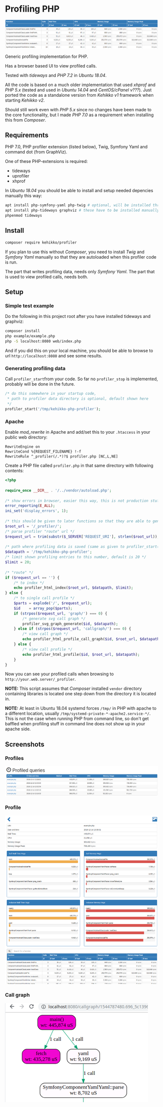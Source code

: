 # Profiling PHP
![Header](screenshots/header.png)

Generic profiling implementation for PHP.

Has a browser based UI to view profiled calls.

Tested with *tideways* and *PHP 7.2* in *Ubuntu 18.04*.

All the code is based on a much older implementation that used *xhprof* and *PHP 5.x* (tested and used in *Ubuntu 14.04* and *CentOS/cPanel v???*).
Just ported the code as a standalone version from *Kehikko v1* framework when starting *Kehikko v2*.

Should still work even with *PHP 5.x* since no changes have been made to the core functionality, but I made *PHP 7.0*
as a requirement when installing this from *Composer*.

## Requirements

PHP 7.0, PHP profiler extension (listed below), Twig, Symfony Yaml and command dot (from GraphViz).

One of these PHP-extensions is required:

* tideways
* uprofiler
* xhprof

In *Ubuntu 18.04* you should be able to install and setup needed depencies manually this way:

```sh
apt install php-symfony-yaml php-twig # optional, will be installed through Composer
apt install php-tideways graphviz # these have to be installed manually
phpenmod tideways
```

## Install

```sh
composer require kehikko/profiler
```

If you plan to use this without *Composer*, you need to install *Twig* and *Symfony Yaml* manually so that they are autoloaded when
this profiler code is run.

The part that writes profiling data, needs only *Symfony Yaml*. The part that is used to view profiled calls, needs both.

## Setup

### Simple test example

Do the following in this project root after you have installed tideways and graphviz:

```sh
composer install
php example/example.php
php -S localhost:8080 web/index.php
```

And if you did this on your local machine, you should be able to browse to url `http://localhost:8080`
and see some results.

### Generating profiling data

Call `profiler_start`from your code. So far no `profiler_stop` is implemented, probably will be done in the future.

```php
/* do this somewhere in your startup code,
 * path to profiler data directory is optional, default shown here
 */
profiler_start('/tmp/kehikko-php-profiler');
```

### Apache

Enable *mod_rewrite* in Apache and add/set this to your `.htaccess` in your public web directory:

```
RewriteEngine on
RewriteCond %{REQUEST_FILENAME} !-f
RewriteRule ^_profiler(/.*)?$ profiler.php [NC,L,NE]
```

Create a PHP file called `profiler.php` in that same directory with following contents:

```php
<?php

require_once __DIR__ . '/../vendor/autoload.php';

/* show errors in browser, easier this way, this is not production stuff anyways */
error_reporting(E_ALL);
ini_set('display_errors', 1);

/* this should be given to later functions so that they are able to generate links correctly */
$root_url = '/_profiler/';
/* parse profiler "route" url */
$request_url = trim(substr($_SERVER['REQUEST_URI'], strlen($root_url)), '/');

/* path where profiling data is saved (same as given to profiler_start()), following is default */
$datapath = '/tmp/kehikko-php-profiler';
/* limit shown profiling entries to this number, default is 20 */
$limit = 20;

/* "route" */
if ($request_url == '') {
    /* to index */
    echo profiler_html_index($root_url, $datapath, $limit);
} else {
    /* to single call profile */
    $parts = explode('/', $request_url);
    $id    = array_pop($parts);
    if (strpos($request_url, 'graph/') === 0) {
        /* generate svg call graph */
        profiler_svg_graph_generate($id, $datapath);
    } else if (strpos($request_url, 'callgraph/') === 0) {
        /* view call graph */
        echo profiler_html_profile_call_graph($id, $root_url, $datapath);
    } else {
        /* view call profile */
        echo profiler_html_profile($id, $root_url, $datapath);
    }
}
```

Now you can see your profiled calls when browsing to `http://your.web.server/_profiler`.

**NOTE:** This script assumes that *Composer* installed `vendor` directory containing libraries is located one step down from the directory it is located in.

**NOTE:** At least in Ubuntu 18.04 systemd forces `/tmp/` in PHP with apache to a different location,
usually `/tmp/systemd-private-*-apache2.service-*/`. This is not the case when running PHP from command line,
so don't get baffled when profiling stuff in command line does not show up in your apache side.

## Screenshots

### Profiles
![Profiles](screenshots/profiles.png)

### Profile
![Profile](screenshots/profile.png)

### Call graph
![Call graph](screenshots/callgraph.png)
